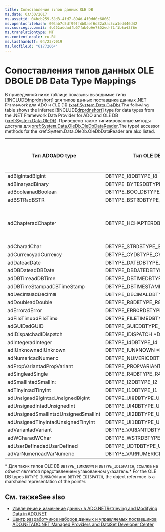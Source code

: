 ```yaml
---
title: Сопоставления типов данных OLE DB
ms.date: 03/30/2017
ms.assetid: 04bcb259-59d3-4fd7-894d-4f0dd0c68069
ms.openlocfilehash: 09fab7c5df99ffdb0aef6d32a8ad5ca1ed446d42
ms.sourcegitcommit: 9b552addadfb57fab0b9e7852ed4f1f1b8a42f8e
ms.translationtype: MT
ms.contentlocale: ru-RU
ms.lasthandoff: 04/23/2019
ms.locfileid: "61772064"
---
```

# <a name="ole-db-data-type-mappings"></a><span data-ttu-id="b9275-102">Сопоставления типов данных OLE DB</span><span class="sxs-lookup"><span data-stu-id="b9275-102">OLE DB Data Type Mappings</span></span>
<span data-ttu-id="b9275-103">В приведенной ниже таблице показаны выводимые типы [!INCLUDE[dnprdnshort](../../../../includes/dnprdnshort-md.md)] для типов данных поставщика данных .NET Framework для ADO и OLE DB (<xref:System.Data.OleDb>).</span><span class="sxs-lookup"><span data-stu-id="b9275-103">The following table shows the inferred [!INCLUDE[dnprdnshort](../../../../includes/dnprdnshort-md.md)] type for data types from the .NET Framework Data Provider for ADO and OLE DB (<xref:System.Data.OleDb>).</span></span> <span data-ttu-id="b9275-104">Приведены также типизированные методы доступа для <xref:System.Data.OleDb.OleDbDataReader>.</span><span class="sxs-lookup"><span data-stu-id="b9275-104">The typed accessor methods for the <xref:System.Data.OleDb.OleDbDataReader> are also listed.</span></span>  
  
|<span data-ttu-id="b9275-105">Тип ADO</span><span class="sxs-lookup"><span data-stu-id="b9275-105">ADO type</span></span>|<span data-ttu-id="b9275-106">Тип OLE DB</span><span class="sxs-lookup"><span data-stu-id="b9275-106">OLE DB type</span></span>|<span data-ttu-id="b9275-107">Тип [!INCLUDE[dnprdnshort](../../../../includes/dnprdnshort-md.md)]</span><span class="sxs-lookup"><span data-stu-id="b9275-107">[!INCLUDE[dnprdnshort](../../../../includes/dnprdnshort-md.md)] type</span></span>|<span data-ttu-id="b9275-108">Типизированный метод доступа [!INCLUDE[dnprdnshort](../../../../includes/dnprdnshort-md.md)]</span><span class="sxs-lookup"><span data-stu-id="b9275-108">[!INCLUDE[dnprdnshort](../../../../includes/dnprdnshort-md.md)] typed accessor</span></span>|  
|--------------|-----------------|----------------------------------------------------------------------|--------------------------------------------------------------------------------|  
|<span data-ttu-id="b9275-109">adBigInt</span><span class="sxs-lookup"><span data-stu-id="b9275-109">adBigInt</span></span>|<span data-ttu-id="b9275-110">DBTYPE_I8</span><span class="sxs-lookup"><span data-stu-id="b9275-110">DBTYPE_I8</span></span>|<span data-ttu-id="b9275-111">Int64</span><span class="sxs-lookup"><span data-stu-id="b9275-111">Int64</span></span>|<span data-ttu-id="b9275-112">GetInt64()</span><span class="sxs-lookup"><span data-stu-id="b9275-112">GetInt64()</span></span>|  
|<span data-ttu-id="b9275-113">adBinary</span><span class="sxs-lookup"><span data-stu-id="b9275-113">adBinary</span></span>|<span data-ttu-id="b9275-114">DBTYPE_BYTES</span><span class="sxs-lookup"><span data-stu-id="b9275-114">DBTYPE_BYTES</span></span>|<span data-ttu-id="b9275-115">Byte[]</span><span class="sxs-lookup"><span data-stu-id="b9275-115">Byte[]</span></span>|<span data-ttu-id="b9275-116">GetBytes()</span><span class="sxs-lookup"><span data-stu-id="b9275-116">GetBytes()</span></span>|  
|<span data-ttu-id="b9275-117">adBoolean</span><span class="sxs-lookup"><span data-stu-id="b9275-117">adBoolean</span></span>|<span data-ttu-id="b9275-118">DBTYPE_BOOL</span><span class="sxs-lookup"><span data-stu-id="b9275-118">DBTYPE_BOOL</span></span>|<span data-ttu-id="b9275-119">Boolean</span><span class="sxs-lookup"><span data-stu-id="b9275-119">Boolean</span></span>|<span data-ttu-id="b9275-120">GetBoolean()</span><span class="sxs-lookup"><span data-stu-id="b9275-120">GetBoolean()</span></span>|  
|<span data-ttu-id="b9275-121">adBSTR</span><span class="sxs-lookup"><span data-stu-id="b9275-121">adBSTR</span></span>|<span data-ttu-id="b9275-122">DBTYPE_BSTR</span><span class="sxs-lookup"><span data-stu-id="b9275-122">DBTYPE_BSTR</span></span>|<span data-ttu-id="b9275-123">String</span><span class="sxs-lookup"><span data-stu-id="b9275-123">String</span></span>|<span data-ttu-id="b9275-124">GetString()</span><span class="sxs-lookup"><span data-stu-id="b9275-124">GetString()</span></span>|  
|<span data-ttu-id="b9275-125">adChapter</span><span class="sxs-lookup"><span data-stu-id="b9275-125">adChapter</span></span>|<span data-ttu-id="b9275-126">DBTYPE_HCHAPTER</span><span class="sxs-lookup"><span data-stu-id="b9275-126">DBTYPE_HCHAPTER</span></span>|<span data-ttu-id="b9275-127">Поддерживается с помощью `DataReader`.</span><span class="sxs-lookup"><span data-stu-id="b9275-127">Supported through the `DataReader`.</span></span> <span data-ttu-id="b9275-128">См. в разделе [получение данных с помощью объекта DataReader](../../../../docs/framework/data/adonet/retrieving-data-using-a-datareader.md).</span><span class="sxs-lookup"><span data-stu-id="b9275-128">See [Retrieving Data Using a DataReader](../../../../docs/framework/data/adonet/retrieving-data-using-a-datareader.md).</span></span>|<span data-ttu-id="b9275-129">GetValue()</span><span class="sxs-lookup"><span data-stu-id="b9275-129">GetValue()</span></span>|  
|<span data-ttu-id="b9275-130">adChar</span><span class="sxs-lookup"><span data-stu-id="b9275-130">adChar</span></span>|<span data-ttu-id="b9275-131">DBTYPE_STR</span><span class="sxs-lookup"><span data-stu-id="b9275-131">DBTYPE_STR</span></span>|<span data-ttu-id="b9275-132">String</span><span class="sxs-lookup"><span data-stu-id="b9275-132">String</span></span>|<span data-ttu-id="b9275-133">GetString()</span><span class="sxs-lookup"><span data-stu-id="b9275-133">GetString()</span></span>|  
|<span data-ttu-id="b9275-134">adCurrency</span><span class="sxs-lookup"><span data-stu-id="b9275-134">adCurrency</span></span>|<span data-ttu-id="b9275-135">DBTYPE_CY</span><span class="sxs-lookup"><span data-stu-id="b9275-135">DBTYPE_CY</span></span>|<span data-ttu-id="b9275-136">Десятичное число</span><span class="sxs-lookup"><span data-stu-id="b9275-136">Decimal</span></span>|<span data-ttu-id="b9275-137">GetDecimal()</span><span class="sxs-lookup"><span data-stu-id="b9275-137">GetDecimal()</span></span>|  
|<span data-ttu-id="b9275-138">adDate</span><span class="sxs-lookup"><span data-stu-id="b9275-138">adDate</span></span>|<span data-ttu-id="b9275-139">DBTYPE_DATE</span><span class="sxs-lookup"><span data-stu-id="b9275-139">DBTYPE_DATE</span></span>|<span data-ttu-id="b9275-140">DateTime</span><span class="sxs-lookup"><span data-stu-id="b9275-140">DateTime</span></span>|<span data-ttu-id="b9275-141">GetDateTime()</span><span class="sxs-lookup"><span data-stu-id="b9275-141">GetDateTime()</span></span>|  
|<span data-ttu-id="b9275-142">adDBDate</span><span class="sxs-lookup"><span data-stu-id="b9275-142">adDBDate</span></span>|<span data-ttu-id="b9275-143">DBTYPE_DBDATE</span><span class="sxs-lookup"><span data-stu-id="b9275-143">DBTYPE_DBDATE</span></span>|<span data-ttu-id="b9275-144">DateTime</span><span class="sxs-lookup"><span data-stu-id="b9275-144">DateTime</span></span>|<span data-ttu-id="b9275-145">GetDateTime()</span><span class="sxs-lookup"><span data-stu-id="b9275-145">GetDateTime()</span></span>|  
|<span data-ttu-id="b9275-146">adDBTime</span><span class="sxs-lookup"><span data-stu-id="b9275-146">adDBTime</span></span>|<span data-ttu-id="b9275-147">DBTYPE_DBTIME</span><span class="sxs-lookup"><span data-stu-id="b9275-147">DBTYPE_DBTIME</span></span>|<span data-ttu-id="b9275-148">DateTime</span><span class="sxs-lookup"><span data-stu-id="b9275-148">DateTime</span></span>|<span data-ttu-id="b9275-149">GetDateTime()</span><span class="sxs-lookup"><span data-stu-id="b9275-149">GetDateTime()</span></span>|  
|<span data-ttu-id="b9275-150">adDBTimeStamp</span><span class="sxs-lookup"><span data-stu-id="b9275-150">adDBTimeStamp</span></span>|<span data-ttu-id="b9275-151">DBTYPE_DBTIMESTAMP</span><span class="sxs-lookup"><span data-stu-id="b9275-151">DBTYPE_DBTIMESTAMP</span></span>|<span data-ttu-id="b9275-152">DateTime</span><span class="sxs-lookup"><span data-stu-id="b9275-152">DateTime</span></span>|<span data-ttu-id="b9275-153">GetDateTime()</span><span class="sxs-lookup"><span data-stu-id="b9275-153">GetDateTime()</span></span>|  
|<span data-ttu-id="b9275-154">adDecimal</span><span class="sxs-lookup"><span data-stu-id="b9275-154">adDecimal</span></span>|<span data-ttu-id="b9275-155">DBTYPE_DECIMAL</span><span class="sxs-lookup"><span data-stu-id="b9275-155">DBTYPE_DECIMAL</span></span>|<span data-ttu-id="b9275-156">Десятичное число</span><span class="sxs-lookup"><span data-stu-id="b9275-156">Decimal</span></span>|<span data-ttu-id="b9275-157">GetDecimal()</span><span class="sxs-lookup"><span data-stu-id="b9275-157">GetDecimal()</span></span>|  
|<span data-ttu-id="b9275-158">adDouble</span><span class="sxs-lookup"><span data-stu-id="b9275-158">adDouble</span></span>|<span data-ttu-id="b9275-159">DBTYPE_R8</span><span class="sxs-lookup"><span data-stu-id="b9275-159">DBTYPE_R8</span></span>|<span data-ttu-id="b9275-160">Double</span><span class="sxs-lookup"><span data-stu-id="b9275-160">Double</span></span>|<span data-ttu-id="b9275-161">GetDouble()</span><span class="sxs-lookup"><span data-stu-id="b9275-161">GetDouble()</span></span>|  
|<span data-ttu-id="b9275-162">adError</span><span class="sxs-lookup"><span data-stu-id="b9275-162">adError</span></span>|<span data-ttu-id="b9275-163">DBTYPE_ERROR</span><span class="sxs-lookup"><span data-stu-id="b9275-163">DBTYPE_ERROR</span></span>|<span data-ttu-id="b9275-164">ExternalException</span><span class="sxs-lookup"><span data-stu-id="b9275-164">ExternalException</span></span>|<span data-ttu-id="b9275-165">GetValue()</span><span class="sxs-lookup"><span data-stu-id="b9275-165">GetValue()</span></span>|  
|<span data-ttu-id="b9275-166">adFileTime</span><span class="sxs-lookup"><span data-stu-id="b9275-166">adFileTime</span></span>|<span data-ttu-id="b9275-167">DBTYPE_FILETIME</span><span class="sxs-lookup"><span data-stu-id="b9275-167">DBTYPE_FILETIME</span></span>|<span data-ttu-id="b9275-168">DateTime</span><span class="sxs-lookup"><span data-stu-id="b9275-168">DateTime</span></span>|<span data-ttu-id="b9275-169">GetDateTime()</span><span class="sxs-lookup"><span data-stu-id="b9275-169">GetDateTime()</span></span>|  
|<span data-ttu-id="b9275-170">adGUID</span><span class="sxs-lookup"><span data-stu-id="b9275-170">adGUID</span></span>|<span data-ttu-id="b9275-171">DBTYPE_GUID</span><span class="sxs-lookup"><span data-stu-id="b9275-171">DBTYPE_GUID</span></span>|<span data-ttu-id="b9275-172">Guid</span><span class="sxs-lookup"><span data-stu-id="b9275-172">Guid</span></span>|<span data-ttu-id="b9275-173">GetGuid()</span><span class="sxs-lookup"><span data-stu-id="b9275-173">GetGuid()</span></span>|  
|<span data-ttu-id="b9275-174">adIDispatch</span><span class="sxs-lookup"><span data-stu-id="b9275-174">adIDispatch</span></span>|<span data-ttu-id="b9275-175">DBTYPE_IDISPATCH \*</span><span class="sxs-lookup"><span data-stu-id="b9275-175">DBTYPE_IDISPATCH \*</span></span>|<span data-ttu-id="b9275-176">Object</span><span class="sxs-lookup"><span data-stu-id="b9275-176">Object</span></span>|<span data-ttu-id="b9275-177">GetValue()</span><span class="sxs-lookup"><span data-stu-id="b9275-177">GetValue()</span></span>|  
|<span data-ttu-id="b9275-178">adInteger</span><span class="sxs-lookup"><span data-stu-id="b9275-178">adInteger</span></span>|<span data-ttu-id="b9275-179">DBTYPE_I4</span><span class="sxs-lookup"><span data-stu-id="b9275-179">DBTYPE_I4</span></span>|<span data-ttu-id="b9275-180">Int32</span><span class="sxs-lookup"><span data-stu-id="b9275-180">Int32</span></span>|<span data-ttu-id="b9275-181">GetInt32()</span><span class="sxs-lookup"><span data-stu-id="b9275-181">GetInt32()</span></span>|  
|<span data-ttu-id="b9275-182">adIUnknown</span><span class="sxs-lookup"><span data-stu-id="b9275-182">adIUnknown</span></span>|<span data-ttu-id="b9275-183">DBTYPE_IUNKNOWN \*</span><span class="sxs-lookup"><span data-stu-id="b9275-183">DBTYPE_IUNKNOWN \*</span></span>|<span data-ttu-id="b9275-184">Object</span><span class="sxs-lookup"><span data-stu-id="b9275-184">Object</span></span>|<span data-ttu-id="b9275-185">GetValue()</span><span class="sxs-lookup"><span data-stu-id="b9275-185">GetValue()</span></span>|  
|<span data-ttu-id="b9275-186">adNumeric</span><span class="sxs-lookup"><span data-stu-id="b9275-186">adNumeric</span></span>|<span data-ttu-id="b9275-187">DBTYPE_NUMERIC</span><span class="sxs-lookup"><span data-stu-id="b9275-187">DBTYPE_NUMERIC</span></span>|<span data-ttu-id="b9275-188">Десятичное число</span><span class="sxs-lookup"><span data-stu-id="b9275-188">Decimal</span></span>|<span data-ttu-id="b9275-189">GetDecimal()</span><span class="sxs-lookup"><span data-stu-id="b9275-189">GetDecimal()</span></span>|  
|<span data-ttu-id="b9275-190">adPropVariant</span><span class="sxs-lookup"><span data-stu-id="b9275-190">adPropVariant</span></span>|<span data-ttu-id="b9275-191">DBTYPE_PROPVARIANT</span><span class="sxs-lookup"><span data-stu-id="b9275-191">DBTYPE_PROPVARIANT</span></span>|<span data-ttu-id="b9275-192">Object</span><span class="sxs-lookup"><span data-stu-id="b9275-192">Object</span></span>|<span data-ttu-id="b9275-193">GetValue()</span><span class="sxs-lookup"><span data-stu-id="b9275-193">GetValue()</span></span>|  
|<span data-ttu-id="b9275-194">adSingle</span><span class="sxs-lookup"><span data-stu-id="b9275-194">adSingle</span></span>|<span data-ttu-id="b9275-195">DBTYPE_R4</span><span class="sxs-lookup"><span data-stu-id="b9275-195">DBTYPE_R4</span></span>|<span data-ttu-id="b9275-196">Single</span><span class="sxs-lookup"><span data-stu-id="b9275-196">Single</span></span>|<span data-ttu-id="b9275-197">GetFloat()</span><span class="sxs-lookup"><span data-stu-id="b9275-197">GetFloat()</span></span>|  
|<span data-ttu-id="b9275-198">adSmallInt</span><span class="sxs-lookup"><span data-stu-id="b9275-198">adSmallInt</span></span>|<span data-ttu-id="b9275-199">DBTYPE_I2</span><span class="sxs-lookup"><span data-stu-id="b9275-199">DBTYPE_I2</span></span>|<span data-ttu-id="b9275-200">Int16</span><span class="sxs-lookup"><span data-stu-id="b9275-200">Int16</span></span>|<span data-ttu-id="b9275-201">GetInt16()</span><span class="sxs-lookup"><span data-stu-id="b9275-201">GetInt16()</span></span>|  
|<span data-ttu-id="b9275-202">adTinyInt</span><span class="sxs-lookup"><span data-stu-id="b9275-202">adTinyInt</span></span>|<span data-ttu-id="b9275-203">DBTYPE_I1</span><span class="sxs-lookup"><span data-stu-id="b9275-203">DBTYPE_I1</span></span>|<span data-ttu-id="b9275-204">Byte</span><span class="sxs-lookup"><span data-stu-id="b9275-204">Byte</span></span>|<span data-ttu-id="b9275-205">GetByte()</span><span class="sxs-lookup"><span data-stu-id="b9275-205">GetByte()</span></span>|  
|<span data-ttu-id="b9275-206">adUnsignedBigInt</span><span class="sxs-lookup"><span data-stu-id="b9275-206">adUnsignedBigInt</span></span>|<span data-ttu-id="b9275-207">DBTYPE_UI8</span><span class="sxs-lookup"><span data-stu-id="b9275-207">DBTYPE_UI8</span></span>|<span data-ttu-id="b9275-208">UInt64</span><span class="sxs-lookup"><span data-stu-id="b9275-208">UInt64</span></span>|<span data-ttu-id="b9275-209">GetValue()</span><span class="sxs-lookup"><span data-stu-id="b9275-209">GetValue()</span></span>|  
|<span data-ttu-id="b9275-210">adUnsignedInt</span><span class="sxs-lookup"><span data-stu-id="b9275-210">adUnsignedInt</span></span>|<span data-ttu-id="b9275-211">DBTYPE_UI4</span><span class="sxs-lookup"><span data-stu-id="b9275-211">DBTYPE_UI4</span></span>|<span data-ttu-id="b9275-212">UInt32</span><span class="sxs-lookup"><span data-stu-id="b9275-212">UInt32</span></span>|<span data-ttu-id="b9275-213">GetValue()</span><span class="sxs-lookup"><span data-stu-id="b9275-213">GetValue()</span></span>|  
|<span data-ttu-id="b9275-214">adUnsignedSmallInt</span><span class="sxs-lookup"><span data-stu-id="b9275-214">adUnsignedSmallInt</span></span>|<span data-ttu-id="b9275-215">DBTYPE_UI2</span><span class="sxs-lookup"><span data-stu-id="b9275-215">DBTYPE_UI2</span></span>|<span data-ttu-id="b9275-216">UInt16</span><span class="sxs-lookup"><span data-stu-id="b9275-216">UInt16</span></span>|<span data-ttu-id="b9275-217">GetValue()</span><span class="sxs-lookup"><span data-stu-id="b9275-217">GetValue()</span></span>|  
|<span data-ttu-id="b9275-218">adUnsignedTinyInt</span><span class="sxs-lookup"><span data-stu-id="b9275-218">adUnsignedTinyInt</span></span>|<span data-ttu-id="b9275-219">DBTYPE_UI1</span><span class="sxs-lookup"><span data-stu-id="b9275-219">DBTYPE_UI1</span></span>|<span data-ttu-id="b9275-220">Byte</span><span class="sxs-lookup"><span data-stu-id="b9275-220">Byte</span></span>|<span data-ttu-id="b9275-221">GetByte()</span><span class="sxs-lookup"><span data-stu-id="b9275-221">GetByte()</span></span>|  
|<span data-ttu-id="b9275-222">adVariant</span><span class="sxs-lookup"><span data-stu-id="b9275-222">adVariant</span></span>|<span data-ttu-id="b9275-223">DBTYPE_VARIANT</span><span class="sxs-lookup"><span data-stu-id="b9275-223">DBTYPE_VARIANT</span></span>|<span data-ttu-id="b9275-224">Object</span><span class="sxs-lookup"><span data-stu-id="b9275-224">Object</span></span>|<span data-ttu-id="b9275-225">GetValue()</span><span class="sxs-lookup"><span data-stu-id="b9275-225">GetValue()</span></span>|  
|<span data-ttu-id="b9275-226">adWChar</span><span class="sxs-lookup"><span data-stu-id="b9275-226">adWChar</span></span>|<span data-ttu-id="b9275-227">DBTYPE_WSTR</span><span class="sxs-lookup"><span data-stu-id="b9275-227">DBTYPE_WSTR</span></span>|<span data-ttu-id="b9275-228">String</span><span class="sxs-lookup"><span data-stu-id="b9275-228">String</span></span>|<span data-ttu-id="b9275-229">GetString()</span><span class="sxs-lookup"><span data-stu-id="b9275-229">GetString()</span></span>|  
|<span data-ttu-id="b9275-230">adUserDefined</span><span class="sxs-lookup"><span data-stu-id="b9275-230">adUserDefined</span></span>|<span data-ttu-id="b9275-231">DBTYPE_UDT</span><span class="sxs-lookup"><span data-stu-id="b9275-231">DBTYPE_UDT</span></span>|<span data-ttu-id="b9275-232">не поддерживается</span><span class="sxs-lookup"><span data-stu-id="b9275-232">not supported</span></span>||  
|<span data-ttu-id="b9275-233">adVarNumeric</span><span class="sxs-lookup"><span data-stu-id="b9275-233">adVarNumeric</span></span>|<span data-ttu-id="b9275-234">DBTYPE_VARNUMERIC</span><span class="sxs-lookup"><span data-stu-id="b9275-234">DBTYPE_VARNUMERIC</span></span>|<span data-ttu-id="b9275-235">не поддерживается</span><span class="sxs-lookup"><span data-stu-id="b9275-235">not supported</span></span>||  
  
 <span data-ttu-id="b9275-236">\* Для таких типов OLE DB `DBTYPE_IUNKNOWN` и `DBTYPE_IDISPATCH`, ссылка на объект является представлением упакованном указатель.</span><span class="sxs-lookup"><span data-stu-id="b9275-236">\* For the OLE DB types `DBTYPE_IUNKNOWN` and `DBTYPE_IDISPATCH`, the object reference is a marshaled representation of the pointer.</span></span>  
  
## <a name="see-also"></a><span data-ttu-id="b9275-237">См. также</span><span class="sxs-lookup"><span data-stu-id="b9275-237">See also</span></span>

- [<span data-ttu-id="b9275-238">Извлечение и изменение данных в ADO.NET</span><span class="sxs-lookup"><span data-stu-id="b9275-238">Retrieving and Modifying Data in ADO.NET</span></span>](../../../../docs/framework/data/adonet/retrieving-and-modifying-data.md)
- [<span data-ttu-id="b9275-239">Центр разработчиков наборов данных и управляемых поставщиков ADO.NET</span><span class="sxs-lookup"><span data-stu-id="b9275-239">ADO.NET Managed Providers and DataSet Developer Center</span></span>](https://go.microsoft.com/fwlink/?LinkId=217917)
